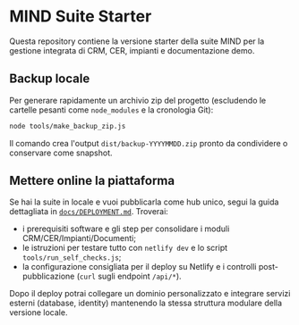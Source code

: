 # MIND Suite Starter

Questa repository contiene la versione starter della suite MIND per la gestione integrata di CRM, CER, impianti e documentazione demo.

## Backup locale

Per generare rapidamente un archivio zip del progetto (escludendo le cartelle pesanti come `node_modules` e la cronologia Git):

```bash
node tools/make_backup_zip.js
```

Il comando crea l'output `dist/backup-YYYYMMDD.zip` pronto da condividere o conservare come snapshot.

## Mettere online la piattaforma

Se hai la suite in locale e vuoi pubblicarla come hub unico, segui la guida dettagliata in [`docs/DEPLOYMENT.md`](docs/DEPLOYMENT.md). Troverai:

- i prerequisiti software e gli step per consolidare i moduli CRM/CER/Impianti/Documenti;
- le istruzioni per testare tutto con `netlify dev` e lo script `tools/run_self_checks.js`;
- la configurazione consigliata per il deploy su Netlify e i controlli post-pubblicazione (`curl` sugli endpoint `/api/*`).

Dopo il deploy potrai collegare un dominio personalizzato e integrare servizi esterni (database, identity) mantenendo la stessa struttura modulare della versione locale.
